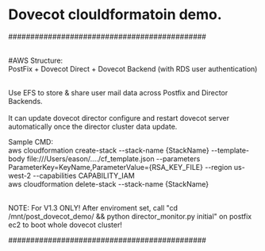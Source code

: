 # Dovecot clouldformatoin demo.<br/>
#############################################<br/><br/>

#AWS Structure:<br/>
PostFix + Dovecot Direct + Dovecot Backend (with RDS user authentication)<br/><br/>

Use EFS to store & share user mail data across Postfix and Director Backends.<br/><br/>
It can update dovecot director configure and restart dovecot server automatically once the director cluster data update.<br/>


Sample CMD:<br/>
aws cloudformation create-stack --stack-name {StackName} --template-body file:///Users/eason/..../cf_template.json  --parameters ParameterKey=KeyName,ParameterValue={RSA_KEY_FILE} --region us-west-2 --capabilities CAPABILITY_IAM<br/>
aws cloudformation delete-stack --stack-name {StackName}<br/><br/>

NOTE:
For V1.3 ONLY! After enviroment set, call "cd /mnt/post_dovecot_demo/ && python director_monitor.py initial" on postfix ec2 to boot whole dovecot cluster!

#############################################<br/>
